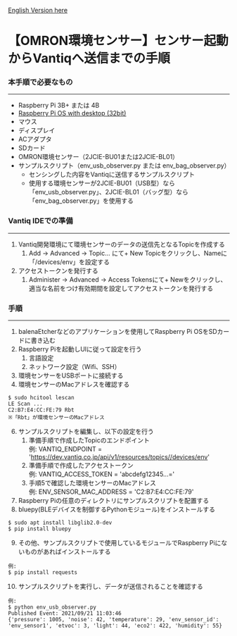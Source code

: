 [English Version here](README_en.md)

# 【OMRON環境センサー】センサー起動からVantiqへ送信までの手順

### **本手順で必要なもの**
---
- Raspberry Pi 3B+ または 4B
- [Raspberry Pi OS with desktop (32bit)](https://www.raspberrypi.org/software/operating-systems/#raspberry-pi-os-32-bit)
- マウス
- ディスプレイ
- ACアダプタ
- SDカード
- OMRON環境センサー（2JCIE-BU01または2JCIE-BL01）
- サンプルスクリプト（env_usb_observer.py または env_bag_observer.py）
    - センシングした内容をVantiqに送信するサンプルスクリプト
    - 使用する環境センサーが2JCIE-BU01（USB型）なら「env_usb_observer.py」、2JCIE-BL01（バッグ型）なら「env_bag_observer.py」を使用する

### **Vantiq IDEでの準備**
---
1. Vantiq開発環境にて環境センサーのデータの送信先となるTopicを作成する
    1. Add -> Advanced -> Topic... にて+ New Topicをクリックし、Nameに「/devices/env」を設定する
2. アクセストークンを発行する
    1. Administer -> Advanced -> Access Tokensにて+ Newをクリックし、適当な名前をつけ有効期間を設定してアクセストークンを発行する

### **手順**
---
1.  balenaEtcherなどのアプリケーションを使用してRaspberry Pi OSをSDカードに書き込む
2.  Raspberry Piを起動しUIに従って設定を行う
    1. 言語設定
    2. ネットワーク設定（Wifi、SSH）
4. 環境センサーをUSBポートに接続する
5. 環境センサーのMacアドレスを確認する
```
$ sudo hcitool lescan
LE Scan ...
C2:B7:E4:CC:FE:79 Rbt
※「Rbt」が環境センサーのMacアドレス
```
6. サンプルスクリプトを編集し、以下の設定を行う
    1. 準備手順で作成したTopicのエンドポイント
    <br/>例:
    VANTIQ_ENDPOINT = 'https://dev.vantiq.co.jp/api/v1/resources/topics//devices/env'
    2. 準備手順で作成したアクセストークン
    <br/>例:
    VANTIQ_ACCESS_TOKEN = 'abcdefg12345...='
    3. 手順5で確認した環境センサーのMacアドレス
    <br/>例:
    ENV_SENSOR_MAC_ADDRESS = 'C2:B7:E4:CC:FE:79'
7. Raspberry Piの任意のディレクトリにサンプルスクリプトを配置する
8. bluepy(BLEデバイスを制御するPythonモジュール)をインストールする
```
$ sudo apt install libglib2.0-dev
$ pip install bluepy
```
9. その他、サンプルスクリプトで使用しているモジュールでRaspberry Piにないものがあればインストールする
```
例:
$ pip install requests
```
10. サンプルスクリプトを実行し、データが送信されることを確認する
```
例:
$ python env_usb_observer.py
Published Event: 2021/09/21 11:03:46
{'pressure': 1005, 'noise': 42, 'temperature': 29, 'env_sensor_id': 'env_sensor1', 'etvoc': 3, 'light': 44, 'eco2': 422, 'humidity': 55}
```
